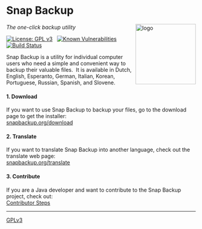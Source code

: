 # Snap Backup
<img src=https://raw.githubusercontent.com/snap-backup/snapbackup/master/src/resources/graphics/application/snap-backup-icon.png
   align=right width=160 alt=logo>
*The one-click backup utility*

[![License: GPL v3](https://img.shields.io/badge/License-GPL%20v3-blue.svg)](https://github.com/snap-backup/snapbackup/blob/master/LICENSE.txt)
&nbsp;
[![Known Vulnerabilities](https://snyk.io/test/github/snap-backup/snapbackup/badge.svg)](https://snyk.io/test/github/snap-backup/snapbackup)
&nbsp;
[![Build Status](https://travis-ci.org/snap-backup/snapbackup.svg)](https://travis-ci.org/snap-backup/snapbackup)

Snap Backup is a utility for individual computer users who need a simple and convenient way to
backup their valuable files.&nbsp;
It is available in Dutch, English, Esperanto, German, Italian, Korean, Portuguese, Russian,
Spanish, and Slovene.

#### 1. Download
If you want to use Snap Backup to backup your files, go to the download page to get the installer:<br>
[snapbackup.org/download](https://snapbackup.org/download)

#### 2. Translate
If you want to translate Snap Backup into another language, check out the translate web page:<br>
[snapbackup.org/translate](https://snapbackup.org/translate)

#### 3. Contribute
If you are a Java developer and want to contribute to the Snap Backup project, check out:<br>
[Contributor Steps](https://github.com/snap-backup/snapbackup/wiki/Contributor-Steps)

---
[GPLv3](LICENSE.txt)
